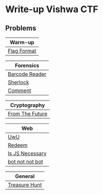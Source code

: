 # Write-up Vishwa CTF

## Problems

| Warm-up  |
| ------------- |
| [Flag Format](Warm-up/Flag%20Format/answer.md)|

| Forensics  |
| ------------- |
| [Barcode Reader](Forensics/Barcode%20Reader/answer.md)|
| [Sherlock](Forensics/Sherlock/answer.md)|
| [Comment](Forensics/Comment/answer.md)|

| Cryptography  |
| ------------- |
| [From The Future](Cryptography/From%20The%20Future/answer.md)|

| Web  |
| ------------- |
| [UwU](Web/UwU/answer.md)|
| [Redeem](Web/Redeem/answer.md)|
| [Is JS Necessary](Web/Is%20JS%20Necessary/answer.md)|
| [bot not not bot](Web/bot%20not%20not%20bot/answer.md)|

| General  |
| ------------- |
| [Treasure Hunt](Web/Treasure%20Hunt/answer.md)|
